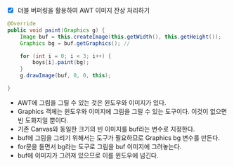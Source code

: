 - [x] 더블 버퍼링을 활용하여 AWT 이미지 잔상 처리하기
~~~java
@Override
public void paint(Graphics g) {
    Image buf = this.createImage(this.getWidth(), this.getHeight());
    Graphics bg = buf.getGraphics(); //

    for (int i = 0; i < 3; i++) {
        boys[i].paint(bg);
    }
    g.drawImage(buf, 0, 0, this);

}
~~~
  - AWT에 그림을 그릴 수 있는 것은 윈도우와 이미지가 있다.
  - Graphics 객체는 윈도우와 이미지에 그림을 그릴 수 있는 도구이다. 이것이 없으면 빈 도화지일 뿐이다.
  - 기존 Canvas와 동일한 크기의 빈 이미지를 buf라는 변수로 지정한다.
  - buf에 그림을 그리기 위해서는 도구가 필요하므로 Graphics bg 변수를 만든다. 
  - for문을 돌면서 bg라는 도구로 그림을 buf 이미지에 그려놓는다.
  - buf에 이미지가 그려져 있으므로 이를 윈도우에 넘긴다.
